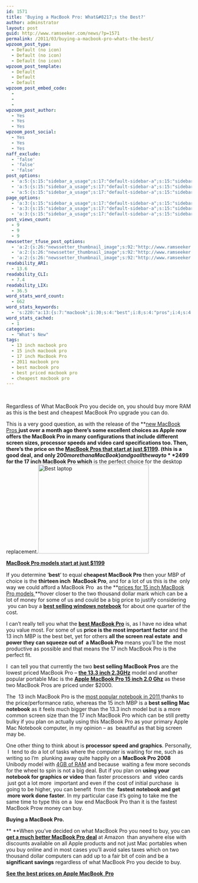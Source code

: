 ```yaml
---
id: 1571
title: 'Buying a MacBook Pro: What&#8217;s the Best?'
author: adminstrator
layout: post
guid: http://www.ramseeker.com/news/?p=1571
permalink: /2011/03/buying-a-macbook-pro-whats-the-best/
wpzoom_post_type:
  - Default (no icon)
  - Default (no icon)
  - Default (no icon)
wpzoom_post_template:
  - Default
  - Default
  - Default
wpzoom_post_embed_code:
  - 
  - 
  - 
wpzoom_post_author:
  - Yes
  - Yes
  - Yes
wpzoom_post_social:
  - Yes
  - Yes
  - Yes
naff_exclude:
  - 'false'
  - 'false'
  - 'false'
post_options:
  - 'a:5:{s:15:"sidebar_a_usage";s:17:"default-sidebar-a";s:15:"sidebar_b_usage";s:17:"default-sidebar-b";s:9:"hwa_usage";s:17:"default-headerbar";s:8:"ad_above";s:0:"";s:8:"ad_below";s:0:"";}'
  - 'a:5:{s:15:"sidebar_a_usage";s:17:"default-sidebar-a";s:15:"sidebar_b_usage";s:17:"default-sidebar-b";s:9:"hwa_usage";s:17:"default-headerbar";s:8:"ad_above";s:0:"";s:8:"ad_below";s:0:"";}'
  - 'a:5:{s:15:"sidebar_a_usage";s:17:"default-sidebar-a";s:15:"sidebar_b_usage";s:17:"default-sidebar-b";s:9:"hwa_usage";s:17:"default-headerbar";s:8:"ad_above";s:0:"";s:8:"ad_below";s:0:"";}'
page_options:
  - 'a:3:{s:15:"sidebar_a_usage";s:17:"default-sidebar-a";s:15:"sidebar_b_usage";s:17:"default-sidebar-b";s:9:"hwa_usage";s:17:"default-headerbar";}'
  - 'a:3:{s:15:"sidebar_a_usage";s:17:"default-sidebar-a";s:15:"sidebar_b_usage";s:17:"default-sidebar-b";s:9:"hwa_usage";s:17:"default-headerbar";}'
  - 'a:3:{s:15:"sidebar_a_usage";s:17:"default-sidebar-a";s:15:"sidebar_b_usage";s:17:"default-sidebar-b";s:9:"hwa_usage";s:17:"default-headerbar";}'
post_views_count:
  - 9
  - 9
  - 9
newssetter_tfuse_post_options:
  - 'a:2:{s:26:"newssetter_thumbnail_image";s:92:"http://www.ramseeker.com/wp-content/uploads/2010/04/Screen-shot-2011-03-26-at-2.24.37-PM.png";s:24:"newssetter_disable_image";s:4:"true";}'
  - 'a:2:{s:26:"newssetter_thumbnail_image";s:92:"http://www.ramseeker.com/wp-content/uploads/2010/04/Screen-shot-2011-03-26-at-2.24.37-PM.png";s:24:"newssetter_disable_image";s:4:"true";}'
  - 'a:2:{s:26:"newssetter_thumbnail_image";s:92:"http://www.ramseeker.com/wp-content/uploads/2010/04/Screen-shot-2011-03-26-at-2.24.37-PM.png";s:24:"newssetter_disable_image";s:4:"true";}'
readability_ARI:
  - 13.6
readability_CLI:
  - 7.4
readability_LIX:
  - 36.5
word_stats_word_count:
  - 662
word_stats_keywords:
  - 's:220:"a:13:{s:7:"macbook";i:30;s:4:"best";i:8;s:4:"pros";i:4;s:4:"just";i:5;s:5:"apple";i:5;s:6:"screen";i:4;s:5:"video";i:3;s:5:"price";i:4;s:4:"deal";i:3;s:4:"inch";i:11;s:7:"selling";i:3;s:8:"notebook";i:6;s:5:"model";i:3;}";'
word_stats_cached:
  - 1
categories:
  - "What's New"
tags:
  - 13 inch macbook pro
  - 15 inch macbook pro
  - 17 inch MacBook Pro
  - 2011 macbook pro
  - best macbook pro
  - best priced macbook pro
  - cheapest macbook pro
---
```

<div style="float: right; margin-right: 5px;">
</div>

<div style="float: right; margin-right: 5px;">
</div>

<div style="float: right; margin-right: 5px;">
</div>

&nbsp;

Regardless of What MacBook Pro you decide on, you should buy more RAM as this is the best and cheapest MacBook Pro upgrade you can do.

This is a very good question, as with the release of the **[new MacBook Pros ][1]**just over a month ago there&#8217;s some excellent choices as Apple now offers the **MacBook Pro in many configurations** that include different screen sizes, processor speeds and video card specifications too. Then, there&#8217;s the price on the **[MacBook Pros that start at just $1199][2]**. (this is a good deal, and only $200 more than a MacBook) and go all the way to **$2499 for the 17 inch MacBook Pro which** is the perfect choice for the desktop replacement.<a style="line-height: 18px;" href="ttp://www.amazon.com/gp/product/B002QQ8H8I/ref=as_li_ss_tl?ie=UTF8&tag=ramseeker-20&linkCode=as2&camp=1789&creative=390957&creativeASIN=B002QQ8H8I"><img class="alignnone size-full wp-image-1484" title="Best Selling Notebook" src="http://www.ramseeker.com/wp-content/uploads/2010/04/Screen-shot-2011-03-26-at-2.24.37-PM.png" alt="Best laptop" width="300" height="242" /></a>

<p style="line-height: 18px;">
  <strong><a href="ttp://www.amazon.com/gp/product/B002QQ8H8I/ref=as_li_ss_tl?ie=UTF8&tag=ramseeker-20&linkCode=as2&camp=1789&creative=390957&creativeASIN=B002QQ8H8I">MacBook Pro models start at just $1199</a></strong>
</p>

If you determine &#8216;**best**&#8216; to equal **cheapest MacBook Pro** then your MBP of choice is the **thirteen inch  MacBook Pro**, and for a lot of us this is the  only way we could afford a MacBook Pro  as the **[prices for 15 inch MacBook Pro models ][3]**hover closer to the two thousand dollar mark which can be a lot of money for some of us and could be a big price to justify considering  you can buy a **[best selling windows notebook][4]** for about one quarter of the cost.

I can&#8217;t really tell you what the **[best MacBook Pro][5]** is, as I have no idea what you value most. For some of us **price is the most important factor** and the 13 inch MBP is the best bet, yet for others **all the screen real estate  and power they can squeeze out of  a MacBook Pro** means you&#8217;ll be the most productive as possible and that means the 17 inch MacBook Pro is the perfect fit.

I  can tell you that currently the two **best selling MacBook Pros** are the lowest priced MacBook Pro &#8211; **[the 13.3 inch 2.3GHz][2]** model and another popular portable Mac is the **[Apple MacBook Pro 15 inch 2.0 Ghz][3]** as these two MacBook Pros are priced under $2000.

The  13 inch MacBook Pro is the [most popular notebook in 2011 ][6] thanks to the price/performance ratio, whereas the 15 inch MBP is a **best selling Mac notebook** as it feels much bigger than the 13.3 inch model but is a more common screen size than the 17 inch MacBook Pro which can be still pretty bulky if you plan on actually using this MacBook Pro as your primary Apple Mac Notebook computer, in my opinion &#8211; as  beautiful as that big screen may be.

One other thing to think about is **processor speed and graphics**. Personally,  I  tend to do a lot of tasks where the computer is waiting for me, such as writing so I&#8217;m  plunking away quite happily on a **MacBook Pro 2008** Unibody model with [4GB of RAM][7] and because  waiting a few more seconds for the wheel to spin is not a big deal. But if you plan on **using your notebook for graphics or video** than faster processors  and  video cards  just got a lot more  important and even if the cost of initial purchase  is going to be higher, you can benefit  from the  **fastest notebook and get  more work done faster**. In my particular case it&#8217;s going to take me the same time to type this on a  low end MacBook Pro than it is the fastest MacBook Prow money can buy.

**Buying a MacBook Pro.**

** **When you&#8217;ve decided on what MacBook Pro you need to buy, you can **[get a much better MacBook Pro deal][8]** at Amazon  than anywhere else with discounts available on all Apple products and not just Mac portables when you buy online and in most cases you&#8217;ll avoid sales taxes which on two thousand dollar computers can add up to a fair bit of coin and be a **significant savings** regardless of what MacBook Pro you decide to buy.

**[See the best prices on Apple MacBook  Pro][8]**

 [1]: http://www.ramseeker.com/2011-apple-macbook-pros-announced/ "new Apple MacBook Pro"
 [2]: ttp://www.amazon.com/gp/product/B002QQ8H8I/ref=as_li_ss_tl?ie=UTF8&tag=ramseeker-20&linkCode=as2&camp=1789&creative=390957&creativeASIN=B002QQ8H8I
 [3]: http://www.amazon.com/gp/product/B000BNHM0C/ref=as_li_ss_tl?ie=UTF8&tag=ramseeker-20&linkCode=as2&camp=1789&creative=390957&creativeASIN=B000BNHM0C
 [4]: http://www.amazon.com/gp/redirect.html?ie=UTF8&location=http%3A%2F%2Fwww.amazon.com%2Fgp%2Fbestsellers%2Felectronics%2F565108%3Fie%3DUTF8%26ref_%3Dzg_bs_nav&tag=ramseeker-20&linkCode=ur2&camp=1789&creative=390957
 [5]: http://www.ramseeker.com/
 [6]: http://www.ramseeker.com/best-notebook-computers-of-2011/
 [7]: http://www.ramseeker.com/memory/MacBook_Pro_KITS_(1066_DDR3)-4gb/
 [8]: http://www.amazon.com/gp/redirect.html?ie=UTF8&location=http%3A%2F%2Fwww.amazon.com%2Fs%3Fie%3DUTF8%26x%3D0%26ref_%3Dnb_sb_noss%26y%3D0%26field-keywords%3Dmacbook%2520pro%26url%3Dsearch-alias%253Daps&tag=ramseeker-20&linkCode=ur2&camp=1789&creative=390957